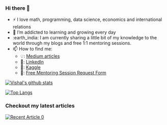 ### Hi there 👋

- :zap: I love math, programming, data science, economics and international relations
- 🌱 I’m addicted to learning and growing every day
- :earth_india: I am currently sharing a little bit of my knowledge to the world through my blogs and free 1:1 mentoring sessions.
- 📫 How to find me: 
  - 💡: [Medium articles](https://medium.com/@vishalvermavv17)
  - 🏢: [LinkedIn](https://www.linkedin.com/in/vishalvermacse/)
  - 🧠: [Kaggle](https://www.kaggle.com/crashoverdrive)
  - 🤝: [Free Mentoring Session Request Form](https://forms.gle/dPSQr26GF5CkW36p7)

[![Vishal's github stats](https://github-readme-stats.vercel.app/api?username=vishalvermavv17&count_private=true&show_icons=true&theme=radical&hide_rank=false)](https://github.com/vishalvermavv17)

[![Top Langs](https://github-readme-stats.vercel.app/api/top-langs/?username=vishalvermavv17&layout=compact)](https://github.com/vishalvermavv17)

### Checkout my latest articles

<a target="_blank" href="https://github-readme-medium-recent-article.vercel.app/medium/@vishalvermavv17/0"><img src="https://github-readme-medium-recent-article.vercel.app/medium/@vishalvermavv17/0" alt="Recent Article 0">
